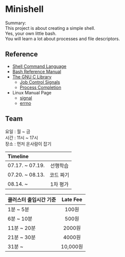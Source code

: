 # Minishell

Summary:  
This project is about creating a simple shell.  
Yes, your own little bash.  
You will learn a lot about processes and file descriptors.  

## Reference  
- [Shell Command Language](https://pubs.opengroup.org/onlinepubs/009604499/utilities/xcu_chap02.html)
- [Bash Reference Manual](https://www.gnu.org/software/bash/manual/bash.html)
- [The GNU C Library](https://www.gnu.org/software/libc/manual/html_node/index.html)
	- [Job Control Signals](https://www.gnu.org/software/libc/manual/html_node/Job-Control-Signals.html)
	- [Process Completion](https://www.gnu.org/software/libc/manual/html_node/Process-Completion.html)
- Linux Manual Page
	- [signal](https://man7.org/linux/man-pages/man7/signal.7.html)
	- [errno](https://man7.org/linux/man-pages/man3/errno.3.html)

## Team

요일 : 월 ~ 금  
시간 : 11시 ~ 17시  
장소 : 먼저 온사람이 잡기

|Timeline||
|:---|:---:|
|07.17. ~ 07.19.|선행학습|
|07.20. ~ 08.13.|코드 짜기|
|08.14. ~ |1차 평가|  

|클러스터 출입시간 기준|Late Fee|
|:---|:---:|
|1분 ~ 5분| 100원 |
|6분 ~ 10분| 500원 |
|11분 ~ 20분| 2000원 |
|21분 ~ 30분| 4000원 |
|31분 ~ | 10,000원 |  
